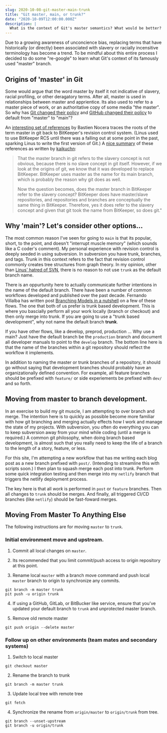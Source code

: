 ```yaml
---
slug: 2020-10-08-git-master-main-trunk
title: "Git master, main, or trunk?"
date: "2020-10-09T12:00:00.000Z"
description: |
  What is the context of Git's master semantics? What would be better?
---
```


Due to a growing awareness of unconcience bias, replacing terms that have historically (or directly) been associated with slavery or racially incensitive terminology has become a trend. To be mindful about this entire process I decided to do some "re-google" to learn what Git's context of its famously used "master" branch.

<!--truncate-->

## Origins of 'master' in Git

Some would argue that the word master by itself it not indicative of slavery, racial profiling, or other deragatory terms. After all, master is used in relationships between master and apprientice. Its also used to refer to a master piece of work, or an authoritative copy of some media "the master". So why has [Git changed their policy](https://sfconservancy.org/news/2020/jun/23/gitbranchname/) and [GitHub changed their policy](https://github.com/github/renaming) to default from "master" to "main"?

An [interesting set of references](https://mail.gnome.org/archives/desktop-devel-list/2019-May/msg00066.html) by Bastien Nocera traces the roots of the term master in git back to BitKeeper's revision control system. (Linus used to use BitKeeper RCS until there was a falling out at some point in the past, sparking Linus to write the first version of Git.) A [nice summary](https://english.stackexchange.com/questions/474419/does-the-term-master-in-git-the-vc-system-refer-to-slavery) of these references as written by [kaikuchn](https://english.stackexchange.com/users/388453/kaikuchn):

> That the master branch in git refers to the slavery concept is not obvious,
> because there is no slave concept in git itself. However, if we look at the
> origins of git, we know that it was developed to replace BitKeeper. BitKeeper
> uses master as the name for its main branch, which is probably the reason why
> git does as well.
>
> Now the question becomes, does the master branch in BitKeeper refer to the
> slavery concept? BitKeeper does have master/slave repositories, and
> repositories and branches are conceptually the same thing in BitKeeper.
> Therefore, yes it does refer to the slavery concept and given that git took
> the name from BitKeeper, so does git."

## Why 'main'? Let's consider other options...

The most common reason I've seen for going to `main` is that its popular, short, to the point, and doesn't "interrupt muscle memory" (which sounds like a C coder's comment). My personal experience with revision control is deeply seeded in using subversion. In subversion you have trunk, branches, and tags. Trunk in this context refers to the fact that revision control commonly creates tree structures from graph theory. In my opinion, other than [Linus' hatred of SVN](https://www.youtube.com/watch?v=4XpnKHJAok8), there is no reason to not use `trunk` as the default branch name.

There is an oppurtunity here to actually communicate further intentions in the name of the default branch. There have been a number of common workflows developed and published over the past decade. Fernando Villalba
has written post [Branching Models in a nutshell](https://medium.com/factualopinions/branching-models-in-a-nutshell-bf24ea1d888a) on a few of these flows. The one that both of us prefer is trunk based development. This is where you bascially perform all your work locally (branch or checkout) and then only merge into trunk. If you are going to use a "trunk based development", why not name the default branch **trunk**.

If you have other flows, like a develop, preprod, production ... Why use a main? Just have the default branch be the `production` branch and document all developer manuals to point to the `develop` branch. The bottom line here is that the name of the branches within a git repository should reflect the workflow it implements.

In addition to naming the master or trunk branches of a repository, it should go without saying that development branches should probably have an organizationally defined convention. For example, all feature branches should be prefixed with `feature/` or side experiements be prefixed with `dev/` and so forth.

## Moving from master to branch development.

In an exercise to build my git muscle, I am attempting to over branch and merge. The intention here is to quickly as possible become more familiar with how git branching and merging actually effects how I work and manage the state of my projects. With subversion, you often do everything you can to keep subversion away from your mind while coding (until a merge is required.) A common git philosophy, when doing branch based development, is almost such that you really need to keep the life of a branch to the length of a story, feature, or less.

For this site, I'm attempting a new workflow that has me writing each blog post as a new branch prefixed with `post/`. (Intending to streamline this with scripts soon.) I then plan to squash merge each post into trunk. Perform some quick integration testing and then merge into my `netlify` branch that triggers the netlify deployment process.

The key here is that all _work_ is performed in `post` or `feature` branches. Then all changes to `trunk` should be merges. And finally, all triggered CI/CD branches (like `netlify`) should be fast-foward merges.

## Moving From Master To Anything Else

The following instructions are for moving `master` to `trunk`.

### Initial environment move and upstream.

1. Commit all local changes on `master`.

2. Its recommended that you limit commit/push access to origin repository at this point.

3. Rename local `master` with a branch move command and push local `master` branch to origin to synchronize any commits.

```
git branch -m master trunk
pit push -u origin trunk
```

4. If using a GitHub, GitLab, or BitBucker like service, ensure that you've updated your default branch to `trunk` and unprotected master branch.

5. Remove old remote master

```
git push origin --delete master
```

### Follow up on other environments (team mates and secondary systems)

1. Switch to local master

```
git checkout master
```

2. Rename the branch to trunk

```
git branch -m master trunk
```

3. Update local tree with remote tree

```
git fetch
```

4. Synchronize the rename from `origin/master` to `origin/trunk` from tree.

```
git branch --unset-upstream
git branch -u origin/trunk
```
